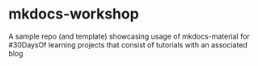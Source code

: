 # mkdocs-workshop
A sample repo (and template) showcasing usage of mkdocs-material for #30DaysOf learning projects that consist of tutorials with an associated blog
